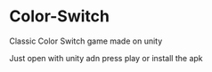 # Color-Switch
 Classic Color Switch game made on unity
 
Just open with unity adn press play or install the apk
